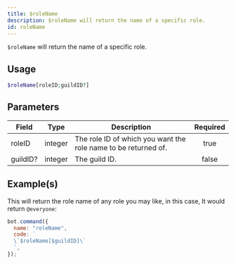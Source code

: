 ```yaml
---
title: $roleName
description: $roleName will return the name of a specific role.
id: roleName
---
```


`$roleName` will return the name of a specific role.

## Usage

```php
$roleName[roleID;guildID?]
```

## Parameters

| Field    | Type    | Description                                                    | Required |
| -------- | ------- | -------------------------------------------------------------- | :------: |
| roleID   | integer | The role ID of which you want the role name to be returned of. |   true   |
| guildID? | integer | The guild ID.                                                  |  false   |

## Example(s)

This will return the role name of any role you may like, in this case, It would return `@everyone`:

```javascript
bot.command({
  name: "roleName",
  code: `
  \`$roleName[$guildID]\`
  `,
});
```
